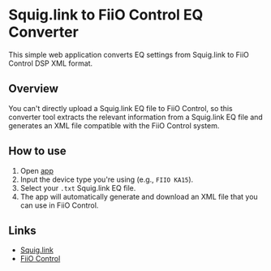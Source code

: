 # Squig.link to FiiO Control EQ Converter

This simple web application converts EQ settings from Squig.link to FiiO Control DSP XML format.

## Overview

You can't directly upload a Squig.link EQ file to FiiO Control, so this converter tool extracts the relevant information from a Squig.link EQ file and generates an XML file compatible with the FiiO Control system.

## How to use

1. Open [app](https://antosik.github.io/squig-fiio/)
2. Input the device type you're using (e.g., `FIIO KA15`).
3. Select your `.txt` Squig.link EQ file.
4. The app will automatically generate and download an XML file that you can use in FiiO Control.

## Links

- [Squig.link](https://squig.link)
- [FiiO Control](https://fiio-control.fiio.com)
